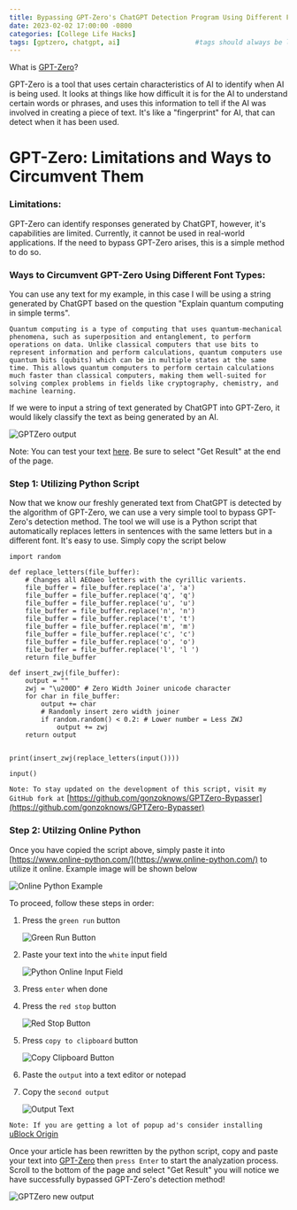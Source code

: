 ```yaml
---
title: Bypassing GPT-Zero's ChatGPT Detection Program Using Different Font Types
date: 2023-02-02 17:00:00 -0800
categories: [College Life Hacks]
tags: [gptzero, chatgpt, ai]                   #tags should always be lowercase
---
```


What is [GPT-Zero](https://gptzero.me/)?

GPT-Zero is a tool that uses certain characteristics of AI to identify when AI is being used. It looks at things like how difficult it is for the AI to understand certain words or phrases, and uses this information to tell if the AI was involved in creating a piece of text. It's like a "fingerprint" for AI, that can detect when it has been used.

# GPT-Zero: Limitations and Ways to Circumvent Them

### **Limitations:**

GPT-Zero can identify responses generated by ChatGPT, however, it's capabilities are limited. Currently, it cannot be used in real-world applications. If the need to bypass GPT-Zero arises, this is a simple method to do so.

### **Ways to Circumvent GPT-Zero Using Different Font Types**:

You can use any text for my example, in this case I will be using a string generated by ChatGPT based on the question "Explain quantum computing in simple terms".

~~~
Quantum computing is a type of computing that uses quantum-mechanical phenomena, such as superposition and entanglement, to perform operations on data. Unlike classical computers that use bits to represent information and perform calculations, quantum computers use quantum bits (qubits) which can be in multiple states at the same time. This allows quantum computers to perform certain calculations much faster than classical computers, making them well-suited for solving complex problems in fields like cryptography, chemistry, and machine learning.
~~~

If we were to input a string of text generated by ChatGPT into GPT-Zero, it would likely classify the text as being generated by an AI. 

![GPTZero output](/assets/img/bypass%20gptzero/quantum%20detected.png)

Note: You can test your text [here](https://gptzero.me/). Be sure to select "Get Result" at the end of the page.

### Step 1: Utilizing Python Script

Now that we know our freshly generated text from ChatGPT is detected by the algorithm of GPT-Zero, we can use a very simple tool to bypass GPT-Zero's detection method. The tool we will use is a Python script that automatically replaces letters in sentences with the same letters but in a different font. It's easy to use. Simply copy the script below

~~~
import random

def replace_letters(file_buffer):
    # Changes all AEOaeo letters with the cyrillic varients.
    file_buffer = file_buffer.replace('a', '𝚊')
    file_buffer = file_buffer.replace('q', '𝚚')
    file_buffer = file_buffer.replace('u', '𝚞')
    file_buffer = file_buffer.replace('n', '𝚗')
    file_buffer = file_buffer.replace('t', '𝚝')
    file_buffer = file_buffer.replace('m', '𝚖')
    file_buffer = file_buffer.replace('c', '𝚌')
    file_buffer = file_buffer.replace('o', '𝚘')
    file_buffer = file_buffer.replace('l', '𝚕 ')
    return file_buffer

def insert_zwj(file_buffer):
    output = ""
    zwj = "\u200D" # Zero Width Joiner unicode character
    for char in file_buffer:
        output += char
        # Randomly insert zero width joiner
        if random.random() < 0.2: # Lower number = Less ZWJ
            output += zwj
    return output


print(insert_zwj(replace_letters(input())))

input()
~~~

`Note: To stay updated on the development of this script, visit my GitHub fork at` [https://github.com/gonzoknows/GPTZero-Bypasser](https://github.com/gonzoknows/GPTZero-Bypasser)

### Step 2: Utilzing Online Python

Once you have copied the script above, simply paste it into [https://www.online-python.com/](https://www.online-python.com/) to utilize it online. 
Example image will be shown below

![Online Python Example](/assets/img/bypass%20gptzero/online%20python.png)

To proceed, follow these steps in order:
1. Press the `green run` button

    ![Green Run Button](/assets/img/bypass%20gptzero/green%20run%20button.png)

2. Paste your text into the `white` input field

    ![Python Online Input Field](/assets/img/bypass%20gptzero/paste%20sentence%20for%20online%20python.png)

3. Press `enter` when done
4. Press the `red stop` button

    ![Red Stop Button](/assets/img/bypass%20gptzero/red%20stop%20button.png)

5. Press `copy to clipboard` button

    ![Copy Clipboard Button](/assets/img/bypass%20gptzero/copy%20to%20clipboard%20button.png)

6. Paste the `output` into a text editor or notepad

7. Copy the `second output`

    ![Output Text](/assets/img/bypass%20gptzero/copy%20second%20output.png)

`Note: If you are getting a lot of popup ad's consider installing` [uBlock Origin](https://ublockorigin.com/)

Once your article has been rewritten by the python script, copy and paste your text into [GPT-Zero](https://gptzero.me/) then `press Enter` to start the analyzation process. Scroll to the bottom of the page and select "Get Result" you will notice we have successfully bypassed GPT-Zero's detection method!

![GPTZero new output](/assets/img/bypass%20gptzero/quantum%20undetected.png)